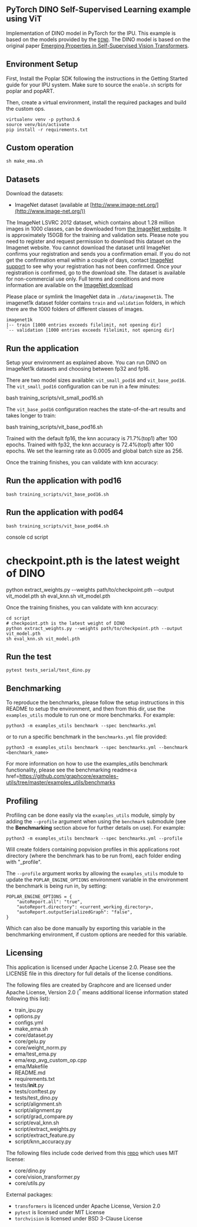 PyTorch DINO Self-Supervised Learning example using ViT
---

Implementation of DINO model in PyTorch for the IPU. This example is based on the models provided by the [`DINO`](https://github.com/facebookresearch/dino). The DINO model is based on the original paper [Emerging Properties in Self-Supervised Vision Transformers](https://arxiv.org/abs/2104.14294).

## Environment Setup

First, Install the Poplar SDK following the instructions in the Getting Started guide for your IPU system. Make sure to source the `enable.sh` scripts for poplar and popART.

Then, create a virtual environment, install the required packages and build the custom ops.

```console
virtualenv venv -p python3.6
source venv/bin/activate
pip install -r requirements.txt
```

## Custom operation

```console
sh make_ema.sh
```

## Datasets

Download the datasets:
* ImageNet dataset (available at [http://www.image-net.org/](http://www.image-net.org/))

The ImageNet LSVRC 2012 dataset, which contains about 1.28 million images in 1000 classes, can be downloaded from [the ImageNet website](http://www.image-net.org/download). It is approximately 150GB for the training and validation sets. Please note you need to register and request permission to download this dataset on the Imagenet website. You cannot download the dataset until ImageNet confirms your registration and sends you a confirmation email. If you do not get the confirmation email within a couple of days, contact [ImageNet support](support@imagenet.org) to see why your registration has not been confirmed. Once your registration is confirmed, go to the download site. The dataset is available for non-commercial use only. Full terms and conditions and more information are available on the [ImageNet download](http://www.image-net.org/download)

Please place or symlink the ImageNet data in `./data/imagenet1k`.
The imagenet1k dataset folder contains `train` and `validation` folders, in which there are the 1000 folders of different classes of images.
```console
imagenet1k
|-- train [1000 entries exceeds filelimit, not opening dir]
`-- validation [1000 entries exceeds filelimit, not opening dir]
```

## Run the application

Setup your environment as explained above. You can run DINO on ImageNet1k datasets and choosing between fp32 and fp16.

There are two model sizes available: `vit_small_pod16` and `vit_base_pod16`. The `vit_small_pod16` configuration can be run in a few minutes:


bash training_scripts/vit_small_pod16.sh


The `vit_base_pod16` configuration reaches the state-of-the-art results and takes longer to train:


bash training_scripts/vit_base_pod16.sh


Trained with the default fp16, the knn accuracy is 71.7%(top1) after 100 epochs. Trained with fp32, the knn accuracy is 72.4%(top1) after 100 epochs. We set the learning rate as 0.0005 and global batch size as 256.

Once the training finishes, you can validate with knn accuracy:

## Run the application with pod16

```
bash training_scripts/vit_base_pod16.sh
```

## Run the application with pod64

```
bash training_scripts/vit_base_pod64.sh
```

console
cd script
# checkpoint.pth is the latest weight of DINO
python extract_weights.py --weights path/to/checkpoint.pth --output vit_model.pth
sh eval_knn.sh vit_model.pth

Once the training finishes, you can validate with knn accuracy:
```console
cd script
# checkpoint.pth is the latest weight of DINO
python extract_weights.py --weights path/to/checkpoint.pth --output vit_model.pth
sh eval_knn.sh vit_model.pth
```


## Run the test

```console
pytest tests_serial/test_dino.py
```

## Benchmarking

To reproduce the benchmarks, please follow the setup instructions in this README to setup the environment, and then from this dir, use the `examples_utils` module to run one or more benchmarks. For example:
```
python3 -m examples_utils benchmark --spec benchmarks.yml
```

or to run a specific benchmark in the `benchmarks.yml` file provided:
```
python3 -m examples_utils benchmark --spec benchmarks.yml --benchmark <benchmark_name>
```

For more information on how to use the examples_utils benchmark functionality, please see the <a>benchmarking readme<a href=<https://github.com/graphcore/examples-utils/tree/master/examples_utils/benchmarks>

## Profiling

Profiling can be done easily via the `examples_utils` module, simply by adding the `--profile` argument when using the `benchmark` submodule (see the <strong>Benchmarking</strong> section above for further details on use). For example:
```
python3 -m examples_utils benchmark --spec benchmarks.yml --profile
```
Will create folders containing popvision profiles in this applications root directory (where the benchmark has to be run from), each folder ending with "_profile". 

The `--profile` argument works by allowing the `examples_utils` module to update the `POPLAR_ENGINE_OPTIONS` environment variable in the environment the benchmark is being run in, by setting:
```
POPLAR_ENGINE_OPTIONS = {
    "autoReport.all": "true",
    "autoReport.directory": <current_working_directory>,
    "autoReport.outputSerializedGraph": "false",
}
```
Which can also be done manually by exporting this variable in the benchmarking environment, if custom options are needed for this variable.

## Licensing
This application is licensed under Apache License 2.0.
Please see the LICENSE file in this directory for full details of the license conditions.

The following files are created by Graphcore and are licensed under Apache License, Version 2.0  (<sup>*</sup> means additional license information stated following this list):
* train_ipu.py
* options.py
* configs.yml
* make_ema.sh
* core/dataset.py
* core/gelu.py
* core/weight_norm.py
* ema/test_ema.py
* ema/exp_avg_custom_op.cpp
* ema/Makefile
* README.md
* requirements.txt
* tests/__init__.py
* tests/conftest.py
* tests/test_dino.py
* script/alignment.sh
* script/alignment.py
* script/grad_compare.py
* script/eval_knn.sh
* script/extract_weights.py
* script/extract_feature.py
* script/knn_accuracy.py

The following files include code derived from this [repo](https://github.com/facebookresearch/dino) which uses MIT license:
* core/dino.py
* core/vision_transformer.py
* core/utils.py

External packages:
- `transformers` is licenced under Apache License, Version 2.0
- `pytest` is licensed under MIT License
- `torchvision` is licensed under BSD 3-Clause License